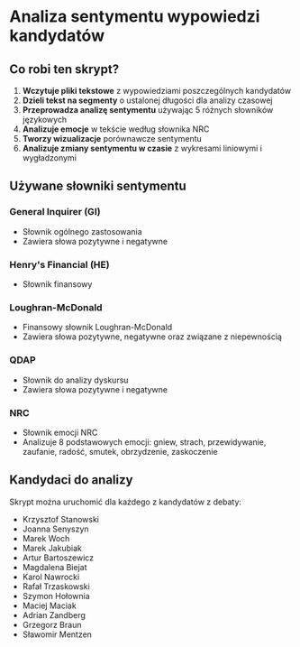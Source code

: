 # Analiza sentymentu wypowiedzi kandydatów

## Co robi ten skrypt?

1. **Wczytuje pliki tekstowe** z wypowiedziami poszczególnych kandydatów
2. **Dzieli tekst na segmenty** o ustalonej długości dla analizy czasowej
3. **Przeprowadza analizę sentymentu** używając 5 różnych słowników językowych
4. **Analizuje emocje** w tekście według słownika NRC
5. **Tworzy wizualizacje** porównawcze sentymentu
6. **Analizuje zmiany sentymentu w czasie** z wykresami liniowymi i wygładzonymi

## Używane słowniki sentymentu

### General Inquirer (GI)
- Słownik ogólnego zastosowania
- Zawiera słowa pozytywne i negatywne 

### Henry's Financial (HE)
- Słownik finansowy

### Loughran-McDonald
- Finansowy słownik Loughran-McDonald
- Zawiera słowa pozytywne, negatywne oraz związane z niepewnością

### QDAP
- Słownik do analizy dyskursu
- Zawiera słowa pozytywne i negatywne

### NRC
- Słownik emocji NRC
- Analizuje 8 podstawowych emocji: gniew, strach, przewidywanie, zaufanie, radość, smutek, obrzydzenie, zaskoczenie

## Kandydaci do analizy

Skrypt można uruchomić dla każdego z kandydatów z debaty:
- Krzysztof Stanowski
- Joanna Senyszyn  
- Marek Woch
- Marek Jakubiak
- Artur Bartoszewicz
- Magdalena Biejat
- Karol Nawrocki
- Rafał Trzaskowski
- Szymon Hołownia
- Maciej Maciak
- Adrian Zandberg
- Grzegorz Braun
- Sławomir Mentzen

